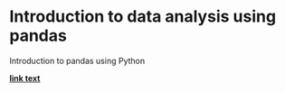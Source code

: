 # Introduction to data analysis using pandas
Introduction to  pandas using  Python

__[link text](https://github.com/jamo254/intro_to_pandas/blob/dev/intro1.ipynb)__

